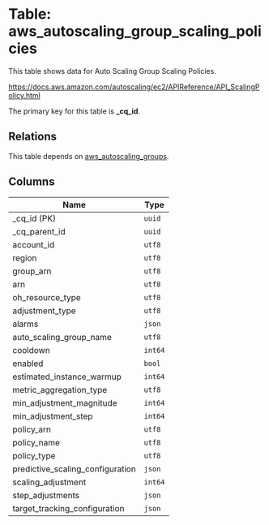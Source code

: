 # Table: aws_autoscaling_group_scaling_policies

This table shows data for Auto Scaling Group Scaling Policies.

https://docs.aws.amazon.com/autoscaling/ec2/APIReference/API_ScalingPolicy.html

The primary key for this table is **_cq_id**.

## Relations

This table depends on [aws_autoscaling_groups](aws_autoscaling_groups.md).

## Columns

| Name          | Type          |
| ------------- | ------------- |
|_cq_id (PK)|`uuid`|
|_cq_parent_id|`uuid`|
|account_id|`utf8`|
|region|`utf8`|
|group_arn|`utf8`|
|arn|`utf8`|
|oh_resource_type|`utf8`|
|adjustment_type|`utf8`|
|alarms|`json`|
|auto_scaling_group_name|`utf8`|
|cooldown|`int64`|
|enabled|`bool`|
|estimated_instance_warmup|`int64`|
|metric_aggregation_type|`utf8`|
|min_adjustment_magnitude|`int64`|
|min_adjustment_step|`int64`|
|policy_arn|`utf8`|
|policy_name|`utf8`|
|policy_type|`utf8`|
|predictive_scaling_configuration|`json`|
|scaling_adjustment|`int64`|
|step_adjustments|`json`|
|target_tracking_configuration|`json`|